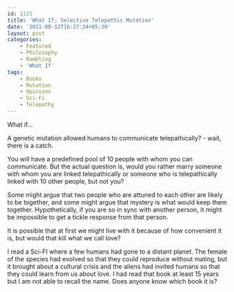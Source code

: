 ```yaml
---
id: 1121
title: 'What If; Selective Telepathic Mutation'
date: '2011-08-12T16:27:24+05:30'
layout: post
categories:
    - Featured
    - Philosophy
    - Rambling
    - 'What If'
tags:
    - Books
    - Mutation
    - Opinions
    - Sci-Fi
    - Telepathy
---
```


What if...


A genetic mutation allowed humans to communicate telepathically? - wait, there is a catch.

You will have a predefined pool of 10 people with whom you can communicate. But the actual question is, would you rather marry someone with whom you are linked telepathically or someone who is telepathically linked with 10 other people, but not you?

Some might argue that two people who are attuned to each other are likely to be together, and some might argue that mystery is what would keep them together. Hypothetically, if you are so in sync with another person, it might be impossible to get a tickle response from that person.

It is possible that at first we might live with it because of how convenient it is, but would that kill what we call love?

I read a Sci-FI where a few humans had gone to a distant planet. The female of the species had evolved so that they could reproduce without mating, but it brought about a cultural crisis and the aliens had invited humans so that they could learn from us about love. I had read that book at least 15 years but I am not able to recall the name. Does anyone know which book it is?

